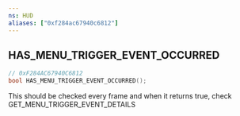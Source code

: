 ```yaml
---
ns: HUD
aliases: ["0xf284ac67940c6812"]
---
```

## HAS_MENU_TRIGGER_EVENT_OCCURRED

```c
// 0xF284AC67940C6812
bool HAS_MENU_TRIGGER_EVENT_OCCURRED();
```

This should be checked every frame and when it returns true, check GET_MENU_TRIGGER_EVENT_DETAILS

